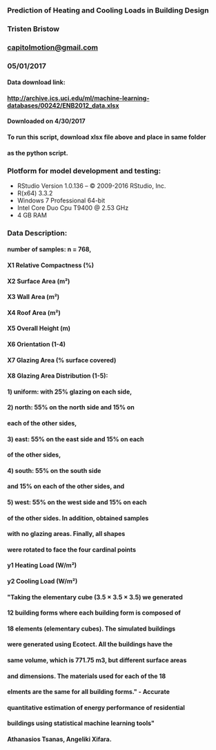 ### Prediction of Heating and Cooling Loads in Building Design  
### Tristen Bristow  
### capitolmotion@gmail.com  
### 05/01/2017  

#### Data download link:  
#### http://archive.ics.uci.edu/ml/machine-learning-databases/00242/ENB2012_data.xlsx  
#### Downloaded on 4/30/2017  

#### To run this script, download xlsx file above and place in same folder  
#### as the python script.  

###  
### Plotform for model development and testing:  
- RStudio Version 1.0.136 – © 2009-2016 RStudio, Inc.  
- R(x64) 3.3.2  
- Windows 7 Professional 64-bit  
- Intel Core Duo Cpu T9400  @ 2.53 GHz  
- 4 GB RAM  
###  
### 

###	Data Description:  
#### number of samples: n = 768,  
#### X1 Relative Compactness (%)
#### X2 Surface Area (m²)
#### X3 Wall Area (m²)
#### X4 Roof Area (m²)
#### X5 Overall Height (m)
#### X6 Orientation (1-4)
#### X7 Glazing Area (% surface covered)
#### X8 Glazing Area Distribution (1-5):

####	1) uniform: with 25% glazing on each side,  
####	2) north: 55% on the north side and 15% on  
####	each of the other sides,  
####	3) east: 55% on the east side and 15% on each  
####	of the other sides,  
####	4) south: 55% on the south side  
####	and 15% on each of the other sides, and  
####	5) west: 55% on the west side and 15% on each  
####	of the other sides. In addition, obtained samples  
####	with no glazing areas. Finally, all shapes  
####	were rotated to face the four cardinal points  
####	y1 Heating Load (W/m²)  
####	y2 Cooling Load (W/m²)  


#### "Taking the elementary cube (3.5 × 3.5 × 3.5) we generated  
#### 12 building forms where each building form is composed of  
#### 18 elements (elementary cubes). The simulated buildings  
#### were generated using Ecotect. All the buildings have the  
#### same volume, which is 771.75 m3, but different surface areas  
#### and dimensions. The materials used for each of the 18  
#### elments are the same for all building forms." - Accurate  
#### quantitative estimation of energy performance of residential  
#### buildings using statistical machine learning tools" 
#### Athanasios Tsanas, Angeliki Xifara.  





